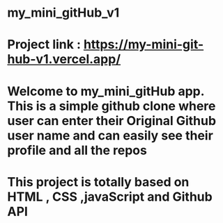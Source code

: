 # my_mini_gitHub_v1 
# Project link :  https://my-mini-git-hub-v1.vercel.app/
# Welcome to my_mini_gitHub app. This is a simple github clone where user can enter their Original Github user name and can easily see their profile and all the repos
# This project is totally based on HTML , CSS ,javaScript  and Github API 

